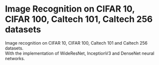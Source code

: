 # Image Recognition on CIFAR 10, CIFAR 100, Caltech 101, Caltech 256 datasets
Image recognition on CIFAR 10, CIFAR 100, Caltech 101 and Caltech 256 datasets.  
With the implementation of WideResNet, InceptionV3 and DenseNet neural networks.
